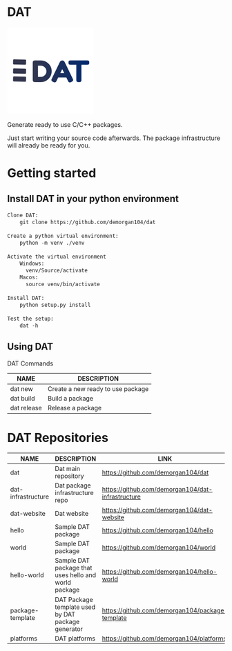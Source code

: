 # DAT

![logo](logos/dat_logo.png)

Generate ready to use C/C++ packages.

Just start writing your source code afterwards. The package infrastructure will already be ready for you.

# Getting started

## Install DAT in your python environment

    Clone DAT:
        git clone https://github.com/demorgan104/dat
        
    Create a python virtual environment:
        python -m venv ./venv
        
    Activate the virtual environment
        Windows: 
          venv/Source/activate
        Macos: 
          source venv/bin/activate
          
    Install DAT:
        python setup.py install

    Test the setup:
        dat -h

## Using DAT

DAT Commands

NAME|DESCRIPTION
----|-----------
dat new|Create a new ready to use package
dat build|Build a package
dat release|Release a package




# DAT Repositories

NAME|DESCRIPTION|LINK
----|-----------|----
dat|Dat main repository|https://github.com/demorgan104/dat
dat-infrastructure|Dat package infrastructure repo|https://github.com/demorgan104/dat-infrastructure
dat-website|Dat website|https://github.com/demorgan104/dat-website
hello|Sample DAT package|https://github.com/demorgan104/hello
world|Sample DAT package|https://github.com/demorgan104/world
hello-world|Sample DAT package that uses hello and world package|https://github.com/demorgan104/hello-world
package-template|DAT Package template used by DAT package generator|https://github.com/demorgan104/package-template
platforms|DAT platforms|https://github.com/demorgan104/platforms

